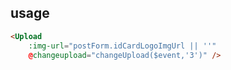 ## usage

```html
<Upload
    :img-url="postForm.idCardLogoImgUrl || ''"
    @changeupload="changeUpload($event,'3')" />
```